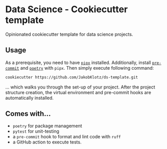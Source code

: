 # Data Science - Cookiecutter template

Opinionated cookiecutter template for data science projects.

## Usage

As a prerequisite, you need to have [`pipx`](https://pipx.pypa.io/stable/)
installed. Additionally, install 
[`pre-commit`](https://pre-commit.com/#installation) and 
[`poetry`](https://python-poetry.org/) with `pipx`. 
Then simply execute following command:

```bash
cookiecutter https://github.com/JakobKlotz/ds-template.git
```

... which walks you through the set-up of your project. After the project 
structure creation, the virtual environment and pre-commit hooks are 
automatically installed.

## Comes with...

- `poetry` for package management
- `pytest` for unit-testing
- a `pre-commit` hook to format and lint code with `ruff`
- a GitHub action to execute tests.
